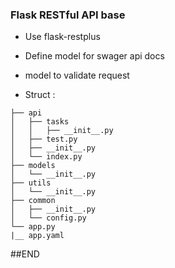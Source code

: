 ### Flask RESTful API base

- Use flask-restplus

- Define model for swager api docs

- model to validate request

- Struct :

```
├── api
│   ├── tasks
│   │   ├── __init__.py
│   ├── test.py
│   ├── __init__.py
│   └── index.py
├── models
│   └── __init__.py
├── utils
│   └── __init__.py
├── common
│   ├── __init__.py
│   └── config.py
└── app.py
|__ app.yaml

```

##END